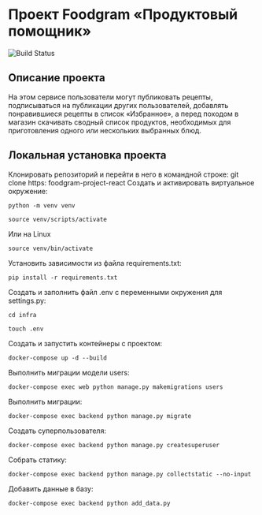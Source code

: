 # Проект Foodgram «Продуктовый помощник»


![Build Status](https://github.com/fan160688/foodgram-project-react/actions/workflows/foodgram_workflow.yml/badge.svg)



## Описание проекта

 На этом сервисе пользователи могут публиковать рецепты, подписываться на публикации других пользователей, добавлять понравившиеся рецепты в список «Избранное», а перед походом в магазин скачивать сводный список продуктов, необходимых для приготовления одного или нескольких выбранных блюд.

## Локальная установка проекта

Клонировать репозиторий и перейти в него в командной строке:
git clone https:
foodgram-project-react
Cоздать и активировать виртуальное окружение:

```
python -m venv venv
```
```
source venv/scripts/activate
```
Или на Linux
```
source venv/bin/activate
```

Установить зависимости из файла requirements.txt:

```
pip install -r requirements.txt
```

Создать и заполнить файл .env с переменными окружения для settings.py:

```
cd infra
```

```
touch .env
```

Создать и запустить контейнеры с проектом:

```
docker-compose up -d --build
```

Выполнить миграции модели users:

```
docker-compose exec web python manage.py makemigrations users
```

Выполнить миграции:

```
docker-compose exec backend python manage.py migrate
```

Создать суперпользователя:

```
docker-compose exec backend python manage.py createsuperuser
```

Собрать статику:

```
docker-compose exec backend python manage.py collectstatic --no-input
```

Добавить данные в базу:

```
docker-compose exec backend python add_data.py
```